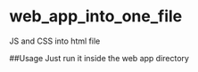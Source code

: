 # web_app_into_one_file
JS and CSS into html file

##Usage 
Just run it inside the web app directory

